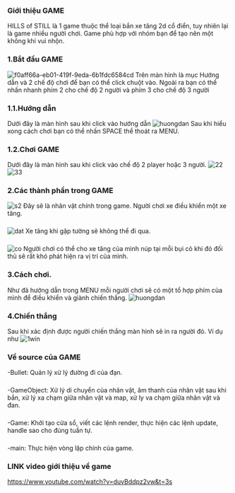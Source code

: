 ### Giới thiệu GAME 
HILLS of STILL là 1 game thuộc thể loại bắn xe tăng 2d cổ điển, tuy nhiên lại là game nhiều người chơi. Game phù hợp với nhóm bạn để tạo nên một không khí vui nhộn.
### 1.Bắt đầu GAME
![f0aff66a-eb01-419f-9eda-6b1fdc6584cd](https://github.com/Tuyen1233/Doan-Van-Tuyen/assets/162259313/96a786c4-5b7a-4b3d-a1b3-bf1ba34b9085)
Trên màn hình là mục Hướng dẫn và 2 chế độ chơi để bạn có thể click chuột vào. Ngoài ra bạn có thể nhấn nhanh phím 2 cho chế độ 2 người và phím 3 cho chế độ 3 người
### 1.1.Hướng dẫn
Dưới đây là màn hình sau khi click vào hướng dẫn
![huongdan](https://github.com/Tuyen1233/Doan-Van-Tuyen/assets/162259313/813c28df-7d35-416a-a1cc-f3afae794c7d)
Sau khi hiểu xong cách chơi bạn có thể nhấn SPACE thể thoát ra MENU.
### 1.2.Chơi GAME
Dưới đây là màn hình sau khi click vào chế độ 2 player hoặc 3 người.
![22](https://github.com/Tuyen1233/Doan-Van-Tuyen/assets/162259313/805f1bb3-0994-42d9-83ee-c330fcc2d9dd)
![33](https://github.com/Tuyen1233/Doan-Van-Tuyen/assets/162259313/6b315753-119f-4287-ba86-e1df0921f67a)
### 2.Các thành phần trong GAME
![s2](https://github.com/Tuyen1233/Doan-Van-Tuyen/assets/162259313/7448545a-9a79-4c2e-baa7-c4f1e267d057)
Đây sẽ là nhân vật chính trong game. Người chơi xe điều khiển một xe tăng.
###
![dat](https://github.com/Tuyen1233/Doan-Van-Tuyen/assets/162259313/dbbbd3f7-02d9-4e7e-8db9-054527c8d689)
Xe tăng khi gặp tường sẽ không thể đi qua.
###
![co](https://github.com/Tuyen1233/Doan-Van-Tuyen/assets/162259313/a4432427-c613-4588-bcd7-c71d979d643c)
Người chơi có thể cho xe tăng của mình núp tại mỗi bụi cỏ khi đó đối thủ sẽ rất khó phát hiện ra vị trí của mình.

### 3.Cách chơi.
Như đã hướng dẫn trong MENU mỗi người chơi sẽ có một tổ hợp phím của mình để điều khiển và giành chiến thắng.
![huongdan](https://github.com/Tuyen1233/Doan-Van-Tuyen/assets/162259313/c78920b1-aa3e-4746-8809-6b7c2f6f74a4)
### 4.Chiến thắng
Sau khi xác định được người chiến thắng màn hình sẽ in ra người đó.
Ví dụ như
![1win](https://github.com/Tuyen1233/Doan-Van-Tuyen/assets/162259313/2ff8ed9f-c8a6-4bba-8711-bf09b1f86824)
### Về source của GAME
-Bullet:
 Quản lý xử lý đường đi của đạn.
 ### 
-GameObject:
 Xử lý di chuyển của nhân vật, âm thanh của nhân vật sau khi bắn, xử lý xa chạm giữa nhân vật và map, xử ly va chạm giữa nhân vật và đan.
  ### 
-Game:
 Khởi tạo cửa sổ, viết các lệnh render, thực hiện các lệnh update, handle sao cho đúng tuần tự.
  ### 
-main:
 Thực hiện vòng lặp chính của game.
 ### LINK video giới thiệu về game
 https://www.youtube.com/watch?v=duvBddpz2vw&t=3s
 





